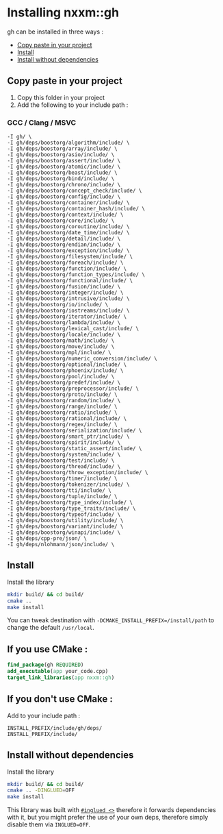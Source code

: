 
# Installing nxxm::gh
gh can be installed in three ways :

* [Copy paste in your project](#copy-paste-in-your-project)
* [Install](#install)
* [Install without dependencies](#install-without-dependencies)

## Copy paste in your project
1. Copy this folder in your project
2. Add the following to your include path :

### GCC / Clang / MSVC
```
-I gh/ \
-I gh/deps/boostorg/algorithm/include/ \
-I gh/deps/boostorg/array/include/ \
-I gh/deps/boostorg/asio/include/ \
-I gh/deps/boostorg/assert/include/ \
-I gh/deps/boostorg/atomic/include/ \
-I gh/deps/boostorg/beast/include/ \
-I gh/deps/boostorg/bind/include/ \
-I gh/deps/boostorg/chrono/include/ \
-I gh/deps/boostorg/concept_check/include/ \
-I gh/deps/boostorg/config/include/ \
-I gh/deps/boostorg/container/include/ \
-I gh/deps/boostorg/container_hash/include/ \
-I gh/deps/boostorg/context/include/ \
-I gh/deps/boostorg/core/include/ \
-I gh/deps/boostorg/coroutine/include/ \
-I gh/deps/boostorg/date_time/include/ \
-I gh/deps/boostorg/detail/include/ \
-I gh/deps/boostorg/endian/include/ \
-I gh/deps/boostorg/exception/include/ \
-I gh/deps/boostorg/filesystem/include/ \
-I gh/deps/boostorg/foreach/include/ \
-I gh/deps/boostorg/function/include/ \
-I gh/deps/boostorg/function_types/include/ \
-I gh/deps/boostorg/functional/include/ \
-I gh/deps/boostorg/fusion/include/ \
-I gh/deps/boostorg/integer/include/ \
-I gh/deps/boostorg/intrusive/include/ \
-I gh/deps/boostorg/io/include/ \
-I gh/deps/boostorg/iostreams/include/ \
-I gh/deps/boostorg/iterator/include/ \
-I gh/deps/boostorg/lambda/include/ \
-I gh/deps/boostorg/lexical_cast/include/ \
-I gh/deps/boostorg/locale/include/ \
-I gh/deps/boostorg/math/include/ \
-I gh/deps/boostorg/move/include/ \
-I gh/deps/boostorg/mpl/include/ \
-I gh/deps/boostorg/numeric_conversion/include/ \
-I gh/deps/boostorg/optional/include/ \
-I gh/deps/boostorg/phoenix/include/ \
-I gh/deps/boostorg/pool/include/ \
-I gh/deps/boostorg/predef/include/ \
-I gh/deps/boostorg/preprocessor/include/ \
-I gh/deps/boostorg/proto/include/ \
-I gh/deps/boostorg/random/include/ \
-I gh/deps/boostorg/range/include/ \
-I gh/deps/boostorg/ratio/include/ \
-I gh/deps/boostorg/rational/include/ \
-I gh/deps/boostorg/regex/include/ \
-I gh/deps/boostorg/serialization/include/ \
-I gh/deps/boostorg/smart_ptr/include/ \
-I gh/deps/boostorg/spirit/include/ \
-I gh/deps/boostorg/static_assert/include/ \
-I gh/deps/boostorg/system/include/ \
-I gh/deps/boostorg/test/include/ \
-I gh/deps/boostorg/thread/include/ \
-I gh/deps/boostorg/throw_exception/include/ \
-I gh/deps/boostorg/timer/include/ \
-I gh/deps/boostorg/tokenizer/include/ \
-I gh/deps/boostorg/tti/include/ \
-I gh/deps/boostorg/tuple/include/ \
-I gh/deps/boostorg/type_index/include/ \
-I gh/deps/boostorg/type_traits/include/ \
-I gh/deps/boostorg/typeof/include/ \
-I gh/deps/boostorg/utility/include/ \
-I gh/deps/boostorg/variant/include/ \
-I gh/deps/boostorg/winapi/include/ \
-I gh/deps/cpp-pre/json/ \
-I gh/deps/nlohmann/json/include/ \
```

## Install
Install the library
```sh
mkdir build/ && cd build/
cmake ..
make install
```

You can tweak destination with `-DCMAKE_INSTALL_PREFIX=/install/path` to change the default `/usr/local`.

## If you use CMake :
```cmake
find_package(gh REQUIRED)
add_executable(app your_code.cpp)
target_link_libraries(app nxxm::gh)
```

## If you don't use CMake : 
Add to your include path : 
```
INSTALL_PREFIX/include/gh/deps/
INSTALL_PREFIX/include/
```

## Install without dependencies
Install the library
```sh
mkdir build/ && cd build/
cmake .. -DINGLUED=OFF
make install
```

This library was built with [`#inglued <>`](https://github.com/header-only/inglued) therefore it forwards dependencies with it, but you might prefer the use of your own deps, therefore simply disable them via `INGLUED=OFF`.
